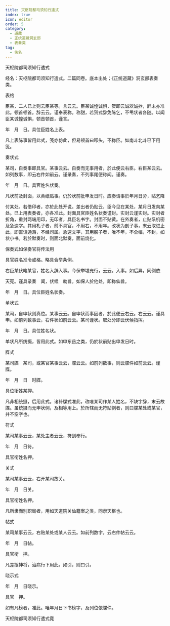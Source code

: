 ```yaml
---
title: 天枢院都司须知行遣式
index: true
icon: editor
order: 5
category:
  - 道藏
  - 正统道藏洞玄部
  - 表奏类
tag:
  - 佚名
---
```


天枢院都司须知行遣式  

经名：天枢院都司须知行遣式。二篇同卷。底本出处；《正统道藏》洞玄部表奏类。  

表格  

臣某，二人已上则云臣某等。言云云。臣某诚惶诚惧，贺即云诚欢诚抃，辞末亦准此。顿首顿首。辞云云。谨奉表称。称甜，若贺式辞免陈乞，不甩状者各随。以闻臣某诚惶诚惧，顿首顿首，谨言。  

年　月　日。具位臣姓名上表。  

凡上表陈事皆用此式，笺亦仿此，但易顿首曰叩头，不称臣。如南斗北斗已下用笺。  

奏状式  

某司，自奏事即具官。某事云云。自奏而无事用者，於此便云右臣。右臣某云云。如列数事，即云右件如前云。谨录奏，不列事尾便称闻。谨奏。  

年　月　日。具官姓名状奏。  

凡状前及封面，以黄纸贴事。仍於状前批申发日时。应奏请事於年月日旁，贴乞降  

付某处。若借印者，亦於此处开说。差出者仍贴云，臣今见在某处，某月日发向某处。巳上用表奏者，亦各准此。封面具官臣姓名状奏谨封。实封云谨实封。实封者折角，重封两端用印，无印者，具臣名书字。封面不贴黄。在外奏者，止贴系机密及急速字。其用札子者，前不具官，不用右，不用年。改状为剖子事，末云取进止此，即直诣通落，不经司属。急速文字，其用膀子者，唯不年，不全幅，不封，如状小书。若於默奏时，则面北默奏，面前烧化。  

保奏式如保奏官将传法用  

具官姓名准令或格。略具合举条例。  

右臣某伏睹某官，姓名入辞入事。今保举堪充行，云云。入事。如后异，同例依  

天宪。谨具录奏　闻，伏候　勅旨。如保人於他处，即称仙旨。  

年　月　日。具位臣姓名状奏。  

单状式  

某司，自申状则真位。某事云云。自申状而事因者，於此便云右云。右云云。谨具申。如前列数事云，右件状如前云云。某司谨状。取处分即云伏候指挥。  

年　月　日。具位姓名状。  

单状凡所统摄，皆用此式。如申东岳之类，仍於状前贴出申发日时。  

牒式  

某司牒　某司，或某官某事云云，牒云云。如前列数事，则云牒件如前云云。谨牒。  

年　月　日　时牒。  

具位衔姓某押。  

凡非相统摄，后用此式。诸补牒式准此，改唯某司作某人姓名，不缺字辞，末云故牒。虽统摄而无申状例，及相等用上。於所辖而无符贴例者，则曰牒某处或某官，并不空字也。  

符式  

某司某事云云，某处主者云云，符到奉行。  

年　月　日符。  

具官衔姓名押。  

关式  

某司某事云云，右开某司故关。  

年　月　日关。  

具官衔姓名押。  

凡所隶而别职局者，用如天道院关仙籍案之类，同隶天枢也。  

帖式  

某司某事云云，右贴某处或某人云云。如前列数字，云右件帖云云。  

年　月　日帖。  

具官衔　押。  

凡差拨神将，治病行下用此。如引，则曰引。  

晓示式  

年　月　日晓示。  

具官　押。  

如有凡榜者，准此。唯年月日下书榜字，及列位依牒件。  

天枢院都司须知行遣式竟  
